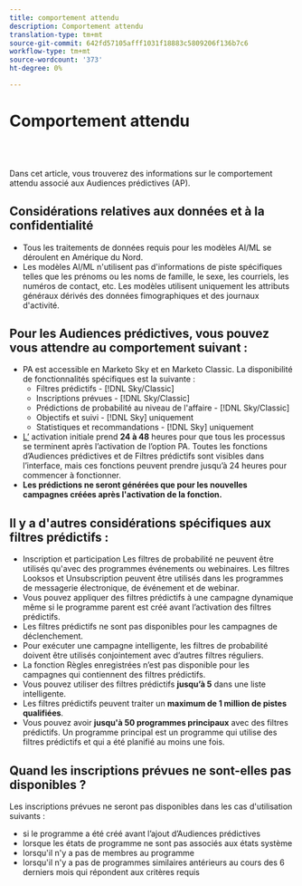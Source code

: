 ```yaml
---
title: comportement attendu
description: Comportement attendu
translation-type: tm+mt
source-git-commit: 642fd57105afff1031f18883c5809206f136b7c6
workflow-type: tm+mt
source-wordcount: '373'
ht-degree: 0%

---
```



# Comportement attendu

<br> 

Dans cet article, vous trouverez des informations sur le comportement attendu associé aux Audiences prédictives (AP).

## Considérations relatives aux données et à la confidentialité

* Tous les traitements de données requis pour les modèles AI/ML se déroulent en Amérique du Nord.
* Les modèles AI/ML n&#39;utilisent pas d&#39;informations de piste spécifiques telles que les prénoms ou les noms de famille, le sexe, les courriels, les numéros de contact, etc. Les modèles utilisent uniquement les attributs généraux dérivés des données fimographiques et des journaux d&#39;activité.

## Pour les Audiences prédictives, vous pouvez vous attendre au comportement suivant :

* PA est accessible en Marketo Sky et en Marketo Classic. La disponibilité de fonctionnalités spécifiques est la suivante :
   * Filtres prédictifs - [!DNL Sky/Classic]
   * Inscriptions prévues - [!DNL Sky/Classic]
   * Prédictions de probabilité au niveau de l&#39;affaire - [!DNL Sky/Classic]
   * Objectifs et suivi - [!DNL Sky] uniquement
   * Statistiques et recommandations - [!DNL Sky] uniquement
* [L’](/help/sky/getting-started-with-predictive-audiences.md) activation initiale prend **24 à 48** heures pour que tous les processus se terminent après l’activation de l’option PA. Toutes les fonctions d’Audiences prédictives et de Filtres prédictifs sont visibles dans l’interface, mais ces fonctions peuvent prendre jusqu’à 24 heures pour commencer à fonctionner.
* **Les prédictions ne seront générées que pour les nouvelles campagnes créées après l&#39;activation de la fonction.**

## Il y a d&#39;autres considérations spécifiques aux filtres prédictifs :

* Inscription et participation Les filtres de probabilité ne peuvent être utilisés qu&#39;avec des programmes événements ou webinaires. Les filtres Looksos et Unsubscription peuvent être utilisés dans les programmes de messagerie électronique, de événement et de webinar.
* Vous pouvez appliquer des filtres prédictifs à une campagne dynamique même si le programme parent est créé avant l’activation des filtres prédictifs.
* Les filtres prédictifs ne sont pas disponibles pour les campagnes de déclenchement.
* Pour exécuter une campagne intelligente, les filtres de probabilité doivent être utilisés conjointement avec d’autres filtres réguliers.
* La fonction Règles enregistrées n’est pas disponible pour les campagnes qui contiennent des filtres prédictifs.
* Vous pouvez utiliser des filtres prédictifs **jusqu’à 5** dans une liste intelligente.
* Les filtres prédictifs peuvent traiter un **maximum de 1 million de pistes qualifiées**.
* Vous pouvez avoir **jusqu&#39;à 50 programmes principaux** avec des filtres prédictifs. Un programme principal est un programme qui utilise des filtres prédictifs et qui a été planifié au moins une fois.

## Quand les inscriptions prévues ne sont-elles pas disponibles ?

Les inscriptions prévues ne seront pas disponibles dans les cas d&#39;utilisation suivants :

* si le programme a été créé avant l’ajout d’Audiences prédictives
* lorsque les états de programme ne sont pas associés aux états système
* lorsqu&#39;il n&#39;y a pas de membres au programme
* lorsqu&#39;il n&#39;y a pas de programmes similaires antérieurs au cours des 6 derniers mois qui répondent aux critères requis
